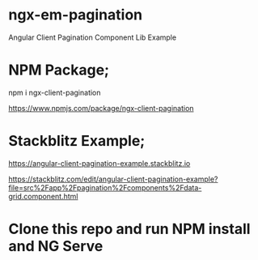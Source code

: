 # ngx-em-pagination
Angular Client Pagination Component Lib Example

# NPM Package;

npm i ngx-client-pagination

<https://www.npmjs.com/package/ngx-client-pagination>

# Stackblitz Example;

<https://angular-client-pagination-example.stackblitz.io>

<https://stackblitz.com/edit/angular-client-pagination-example?file=src%2Fapp%2Fpagination%2Fcomponents%2Fdata-grid.component.html>

# Clone this repo and run NPM install and NG Serve
